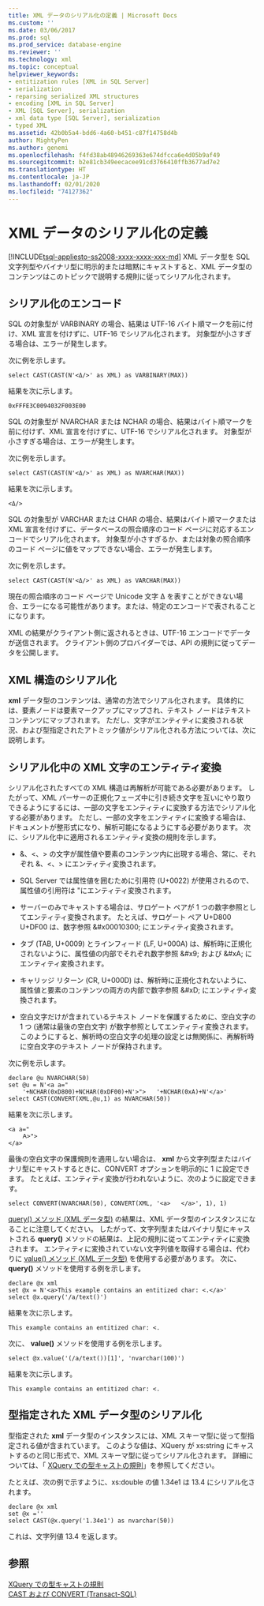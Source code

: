 ```yaml
---
title: XML データのシリアル化の定義 | Microsoft Docs
ms.custom: ''
ms.date: 03/06/2017
ms.prod: sql
ms.prod_service: database-engine
ms.reviewer: ''
ms.technology: xml
ms.topic: conceptual
helpviewer_keywords:
- entitization rules [XML in SQL Server]
- serialization
- reparsing serialized XML structures
- encoding [XML in SQL Server]
- XML [SQL Server], serialization
- xml data type [SQL Server], serialization
- typed XML
ms.assetid: 42b0b5a4-bdd6-4a60-b451-c87f14758d4b
author: MightyPen
ms.author: genemi
ms.openlocfilehash: f4fd38ab48946269363e674dfcca6e4d05b9af49
ms.sourcegitcommit: b2e81cb349eecacee91cd3766410ffb3677ad7e2
ms.translationtype: HT
ms.contentlocale: ja-JP
ms.lasthandoff: 02/01/2020
ms.locfileid: "74127362"
---
```

# <a name="define-the-serialization-of-xml-data"></a>XML データのシリアル化の定義
[!INCLUDE[tsql-appliesto-ss2008-xxxx-xxxx-xxx-md](../../includes/tsql-appliesto-ss2008-xxxx-xxxx-xxx-md.md)]
  XML データ型を SQL 文字列型やバイナリ型に明示的または暗黙にキャストすると、XML データ型のコンテンツはこのトピックで説明する規則に従ってシリアル化されます。  
  
## <a name="serialization-encoding"></a>シリアル化のエンコード  
 SQL の対象型が VARBINARY の場合、結果は UTF-16 バイト順マークを前に付け、XML 宣言を付けずに、UTF-16 でシリアル化されます。 対象型が小さすぎる場合は、エラーが発生します。  
  
 次に例を示します。  
  
```  
select CAST(CAST(N'<Δ/>' as XML) as VARBINARY(MAX))  
```  
  
 結果を次に示します。  
  
```  
0xFFFE3C0094032F003E00  
```  
  
 SQL の対象型が NVARCHAR または NCHAR の場合、結果はバイト順マークを前に付けず、XML 宣言を付けずに、UTF-16 でシリアル化されます。 対象型が小さすぎる場合は、エラーが発生します。  
  
 次に例を示します。  
  
```  
select CAST(CAST(N'<Δ/>' as XML) as NVARCHAR(MAX))  
```  
  
 結果を次に示します。  
  
```  
<Δ/>  
```  
  
 SQL の対象型が VARCHAR または CHAR の場合、結果はバイト順マークまたは XML 宣言を付けずに、データベースの照合順序のコード ページに対応するエンコードでシリアル化されます。 対象型が小さすぎるか、または対象の照合順序のコード ページに値をマップできない場合、エラーが発生します。  
  
 次に例を示します。  
  
```  
select CAST(CAST(N'<Δ/>' as XML) as VARCHAR(MAX))  
```  
  
 現在の照合順序のコード ページで Unicode 文字 Δ を表すことができない場合、エラーになる可能性があります。または、特定のエンコードで表されることになります。  
  
 XML の結果がクライアント側に返されるときは、UTF-16 エンコードでデータが送信されます。 クライアント側のプロバイダーでは、API の規則に従ってデータを公開します。  
  
## <a name="serialization-of-the-xml-structures"></a>XML 構造のシリアル化  
 **xml** データ型のコンテンツは、通常の方法でシリアル化されます。 具体的には、要素ノードは要素マークアップにマップされ、テキスト ノードはテキスト コンテンツにマップされます。 ただし、文字がエンティティに変換される状況、および型指定されたアトミック値がシリアル化される方法については、次に説明します。  
  
## <a name="entitization-of-xml-characters-during-serialization"></a>シリアル化中の XML 文字のエンティティ変換  
 シリアル化されたすべての XML 構造は再解析が可能である必要があります。 したがって、XML パーサーの正規化フェーズ中に引き続き文字を互いにやり取りできるようにするには、一部の文字をエンティティに変換する方法でシリアル化する必要があります。 ただし、一部の文字をエンティティに変換する場合は、ドキュメントが整形式になり、解析可能になるようにする必要があります。 次に、シリアル化中に適用されるエンティティ変換の規則を示します。  
  
-   &、\<、> の文字が属性値や要素のコンテンツ内に出現する場合、常に、それぞれ &amp;、&lt;、&gt; にエンティティ変換されます。  
  
-   SQL Server では属性値を囲むために引用符 (U+0022) が使用されるので、属性値の引用符は &quot;にエンティティ変換されます。  
  
-   サーバーのみでキャストする場合は、サロゲート ペアが 1 つの数字参照としてエンティティ変換されます。 たとえば、サロゲート ペア U+D800 U+DF00 は、数字参照 &\#x00010300; にエンティティ変換されます。  
  
-   タブ (TAB, U+0009) とラインフィード (LF, U+000A) は、解析時に正規化されないように、属性値の内部でそれぞれ数字参照 &\#x9; および &\#xA; にエンティティ変換されます。  
  
-   キャリッジ リターン (CR, U+000D) は、解析時に正規化されないように、属性値と要素のコンテンツの両方の内部で数字参照 &\#xD; にエンティティ変換されます。  
  
-   空白文字だけが含まれているテキスト ノードを保護するために、空白文字の 1 つ (通常は最後の空白文字) が数字参照としてエンティティ変換されます。 このようにすると、解析時の空白文字の処理の設定とは無関係に、再解析時に空白文字のテキスト ノードが保持されます。  
  
 次に例を示します。  
  
```  
declare @u NVARCHAR(50)  
set @u = N'<a a="  
    '+NCHAR(0xD800)+NCHAR(0xDF00)+N'>">   '+NCHAR(0xA)+N'</a>'  
select CAST(CONVERT(XML,@u,1) as NVARCHAR(50))  
```  
  
 結果を次に示します。  
  
```  
<a a="  
    𐌀>">     
</a>  
```  
  
 最後の空白文字の保護規則を適用しない場合は、 **xml** から文字列型またはバイナリ型にキャストするときに、CONVERT オプションを明示的に 1 に設定できます。 たとえば、エンティティ変換が行われないように、次のように設定できます。  
  
```  
select CONVERT(NVARCHAR(50), CONVERT(XML, '<a>   </a>', 1), 1)  
```  
  
 [query() メソッド (XML データ型)](../../t-sql/xml/query-method-xml-data-type.md) の結果は、XML データ型のインスタンスになることに注意してください。 したがって、文字列型またはバイナリ型にキャストされる **query()** メソッドの結果は、上記の規則に従ってエンティティに変換されます。 エンティティに変換されていない文字列値を取得する場合は、代わりに [value() メソッド (XML データ型)](../../t-sql/xml/value-method-xml-data-type.md) を使用する必要があります。 次に、 **query()** メソッドを使用する例を示します。  
  
```  
declare @x xml  
set @x = N'<a>This example contains an entitized char: <.</a>'  
select @x.query('/a/text()')  
```  
  
 結果を次に示します。  
  
```  
This example contains an entitized char: <.  
```  
  
 次に、 **value()** メソッドを使用する例を示します。  
  
```  
select @x.value('(/a/text())[1]', 'nvarchar(100)')  
```  
  
 結果を次に示します。  
  
```  
This example contains an entitized char: <.  
```  
  
## <a name="serializing-a-typed-xml-data-type"></a>型指定された XML データ型のシリアル化  
 型指定された **xml** データ型のインスタンスには、XML スキーマ型に従って型指定される値が含まれています。 このような値は、XQuery が xs:string にキャストするのと同じ形式で、XML スキーマ型に従ってシリアル化されます。 詳細については、「 [XQuery での型キャストの規則](../../xquery/type-casting-rules-in-xquery.md)」を参照してください。  
  
 たとえば、次の例で示すように、xs:double の値 1.34e1 は 13.4 にシリアル化されます。  
  
```  
declare @x xml  
set @x =''  
select CAST(@x.query('1.34e1') as nvarchar(50))  
```  
  
 これは、文字列値 13.4 を返します。  
  
## <a name="see-also"></a>参照  
 [XQuery での型キャストの規則](../../xquery/type-casting-rules-in-xquery.md)   
 [CAST および CONVERT &#40;Transact-SQL&#41;](../../t-sql/functions/cast-and-convert-transact-sql.md)  
  
  
